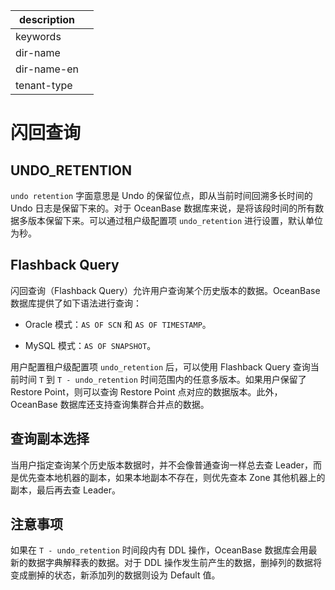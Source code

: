 |description||
|---|---|
|keywords||
|dir-name||
|dir-name-en||
|tenant-type||

# 闪回查询

## UNDO_RETENTION

`undo retention` 字面意思是 Undo 的保留位点，即从当前时间回溯多长时间的 Undo 日志是保留下来的。对于 OceanBase 数据库来说，是将该段时间的所有数据多版本保留下来。可以通过租户级配置项 `undo_retention` 进行设置，默认单位为秒。

## Flashback Query

闪回查询（Flashback Query）允许用户查询某个历史版本的数据。OceanBase 数据库提供了如下语法进行查询：

* Oracle 模式：`AS OF SCN` 和 `AS OF TIMESTAMP`。

* MySQL 模式：`AS OF SNAPSHOT`。

用户配置租户级配置项 `undo_retention` 后，可以使用 Flashback Query 查询当前时间 `T` 到 `T - undo_retention` 时间范围内的任意多版本。如果用户保留了 Restore Point，则可以查询 Restore Point 点对应的数据版本。此外，OceanBase 数据库还支持查询集群合并点的数据。

## 查询副本选择

当用户指定查询某个历史版本数据时，并不会像普通查询一样总去查 Leader，而是优先查本地机器的副本，如果本地副本不存在，则优先查本 Zone 其他机器上的副本，最后再去查 Leader。

## 注意事项

如果在 `T - undo_retention` 时间段内有 DDL 操作，OceanBase 数据库会用最新的数据字典解释表的数据。对于 DDL 操作发生前产生的数据，删掉列的数据将变成删掉的状态，新添加列的数据则设为 Default 值。
